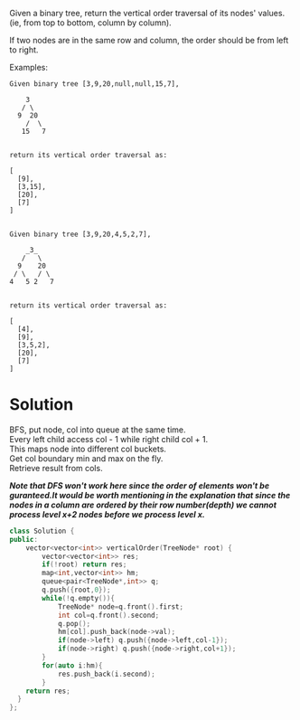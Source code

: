 Given a binary tree, return the vertical order traversal of its nodes' values. (ie, from top to bottom, column by column).

If two nodes are in the same row and column, the order should be from left to right.

Examples:

```
Given binary tree [3,9,20,null,null,15,7],

    3
   / \
  9  20
    /  \
   15   7
 

return its vertical order traversal as:

[
  [9],
  [3,15],
  [20],
  [7]
]
 

Given binary tree [3,9,20,4,5,2,7],

    _3_
   /   \
  9    20
 / \   / \
4   5 2   7
 

return its vertical order traversal as:

[
  [4],
  [9],
  [3,5,2],
  [20],
  [7]
]
```

# Solution

BFS, put node, col into queue at the same time.  
Every left child access col - 1 while right child col + 1.  
This maps node into different col buckets.    
Get col boundary min and max on the fly.    
Retrieve result from cols.    

__*Note that DFS won't work here since the order of elements won't be guranteed.It would be worth mentioning in the explanation that since the nodes in a column are ordered by their row number(depth) we cannot process level x+2 nodes before we process level x.*__

```cpp
class Solution {
public:
    vector<vector<int>> verticalOrder(TreeNode* root) {
        vector<vector<int>> res;
        if(!root) return res;
        map<int,vector<int>> hm;
        queue<pair<TreeNode*,int>> q;
        q.push({root,0});
        while(!q.empty()){
            TreeNode* node=q.front().first;
            int col=q.front().second;
            q.pop();
            hm[col].push_back(node->val);
            if(node->left) q.push({node->left,col-1});
            if(node->right) q.push({node->right,col+1});
        }
        for(auto i:hm){
            res.push_back(i.second);
        }
    return res;
  }
};
```
